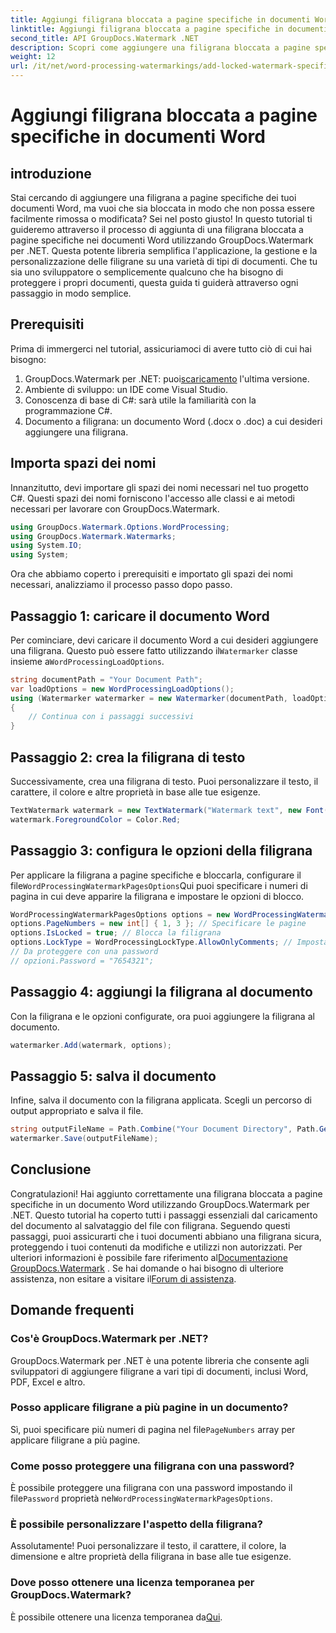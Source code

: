 ```yaml
---
title: Aggiungi filigrana bloccata a pagine specifiche in documenti Word
linktitle: Aggiungi filigrana bloccata a pagine specifiche in documenti Word
second_title: API GroupDocs.Watermark .NET
description: Scopri come aggiungere una filigrana bloccata a pagine specifiche nei documenti Word utilizzando GroupDocs.Watermark per .NET con la nostra semplice guida passo passo.
weight: 12
url: /it/net/word-processing-watermarkings/add-locked-watermark-specific-pages-word-docs/
---
```


# Aggiungi filigrana bloccata a pagine specifiche in documenti Word

## introduzione
Stai cercando di aggiungere una filigrana a pagine specifiche dei tuoi documenti Word, ma vuoi che sia bloccata in modo che non possa essere facilmente rimossa o modificata? Sei nel posto giusto! In questo tutorial ti guideremo attraverso il processo di aggiunta di una filigrana bloccata a pagine specifiche nei documenti Word utilizzando GroupDocs.Watermark per .NET. Questa potente libreria semplifica l'applicazione, la gestione e la personalizzazione delle filigrane su una varietà di tipi di documenti. Che tu sia uno sviluppatore o semplicemente qualcuno che ha bisogno di proteggere i propri documenti, questa guida ti guiderà attraverso ogni passaggio in modo semplice.
## Prerequisiti
Prima di immergerci nel tutorial, assicuriamoci di avere tutto ciò di cui hai bisogno:
1.  GroupDocs.Watermark per .NET: puoi[scaricamento](https://releases.groupdocs.com/Watermark/net/) l'ultima versione.
2. Ambiente di sviluppo: un IDE come Visual Studio.
3. Conoscenza di base di C#: sarà utile la familiarità con la programmazione C#.
4. Documento a filigrana: un documento Word (.docx o .doc) a cui desideri aggiungere una filigrana.
## Importa spazi dei nomi
Innanzitutto, devi importare gli spazi dei nomi necessari nel tuo progetto C#. Questi spazi dei nomi forniscono l'accesso alle classi e ai metodi necessari per lavorare con GroupDocs.Watermark.
```csharp
using GroupDocs.Watermark.Options.WordProcessing;
using GroupDocs.Watermark.Watermarks;
using System.IO;
using System;
```
Ora che abbiamo coperto i prerequisiti e importato gli spazi dei nomi necessari, analizziamo il processo passo dopo passo.
## Passaggio 1: caricare il documento Word
 Per cominciare, devi caricare il documento Word a cui desideri aggiungere una filigrana. Questo può essere fatto utilizzando il`Watermarker` classe insieme a`WordProcessingLoadOptions`.
```csharp
string documentPath = "Your Document Path";
var loadOptions = new WordProcessingLoadOptions();
using (Watermarker watermarker = new Watermarker(documentPath, loadOptions))
{
    // Continua con i passaggi successivi
}
```
## Passaggio 2: crea la filigrana di testo
Successivamente, crea una filigrana di testo. Puoi personalizzare il testo, il carattere, il colore e altre proprietà in base alle tue esigenze.
```csharp
TextWatermark watermark = new TextWatermark("Watermark text", new Font("Arial", 19));
watermark.ForegroundColor = Color.Red;
```
## Passaggio 3: configura le opzioni della filigrana
 Per applicare la filigrana a pagine specifiche e bloccarla, configurare il file`WordProcessingWatermarkPagesOptions`Qui puoi specificare i numeri di pagina in cui deve apparire la filigrana e impostare le opzioni di blocco.
```csharp
WordProcessingWatermarkPagesOptions options = new WordProcessingWatermarkPagesOptions();
options.PageNumbers = new int[] { 1, 3 }; // Specificare le pagine
options.IsLocked = true; // Blocca la filigrana
options.LockType = WordProcessingLockType.AllowOnlyComments; // Imposta il tipo di blocco
// Da proteggere con una password
// opzioni.Password = "7654321";
```
## Passaggio 4: aggiungi la filigrana al documento
Con la filigrana e le opzioni configurate, ora puoi aggiungere la filigrana al documento.
```csharp
watermarker.Add(watermark, options);
```
## Passaggio 5: salva il documento
Infine, salva il documento con la filigrana applicata. Scegli un percorso di output appropriato e salva il file.
```csharp
string outputFileName = Path.Combine("Your Document Directory", Path.GetFileName(documentPath));
watermarker.Save(outputFileName);
```
## Conclusione
Congratulazioni! Hai aggiunto correttamente una filigrana bloccata a pagine specifiche in un documento Word utilizzando GroupDocs.Watermark per .NET. Questo tutorial ha coperto tutti i passaggi essenziali dal caricamento del documento al salvataggio del file con filigrana. Seguendo questi passaggi, puoi assicurarti che i tuoi documenti abbiano una filigrana sicura, proteggendo i tuoi contenuti da modifiche e utilizzi non autorizzati.
 Per ulteriori informazioni è possibile fare riferimento al[Documentazione GroupDocs.Watermark](https://tutorials.groupdocs.com/Watermark/net/) . Se hai domande o hai bisogno di ulteriore assistenza, non esitare a visitare il[Forum di assistenza](https://forum.groupdocs.com/c/watermark/19).
## Domande frequenti
### Cos'è GroupDocs.Watermark per .NET?
GroupDocs.Watermark per .NET è una potente libreria che consente agli sviluppatori di aggiungere filigrane a vari tipi di documenti, inclusi Word, PDF, Excel e altro.
### Posso applicare filigrane a più pagine in un documento?
 Sì, puoi specificare più numeri di pagina nel file`PageNumbers` array per applicare filigrane a più pagine.
### Come posso proteggere una filigrana con una password?
 È possibile proteggere una filigrana con una password impostando il file`Password` proprietà nel`WordProcessingWatermarkPagesOptions`.
### È possibile personalizzare l'aspetto della filigrana?
Assolutamente! Puoi personalizzare il testo, il carattere, il colore, la dimensione e altre proprietà della filigrana in base alle tue esigenze.
### Dove posso ottenere una licenza temporanea per GroupDocs.Watermark?
 È possibile ottenere una licenza temporanea da[Qui](https://purchase.groupdocs.com/temporary-license/).
